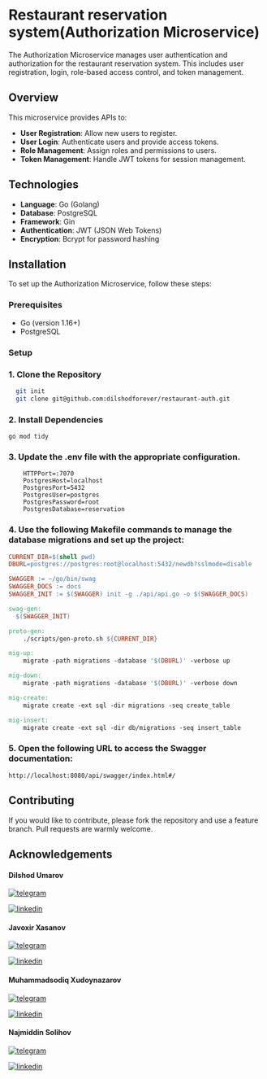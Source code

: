 
# Restaurant reservation system(Authorization Microservice)


The Authorization Microservice manages user authentication and authorization for the restaurant reservation system. This includes user registration, login, role-based access control, and token management.

## Overview

This microservice provides APIs to:
- **User Registration**: Allow new users to register.
- **User Login**: Authenticate users and provide access tokens.
- **Role Management**: Assign roles and permissions to users.
- **Token Management**: Handle JWT tokens for session management.

## Technologies

- **Language**: Go (Golang)
- **Database**: PostgreSQL
- **Framework**: Gin
- **Authentication**: JWT (JSON Web Tokens)
- **Encryption**: Bcrypt for password hashing

## Installation

To set up the Authorization Microservice, follow these steps:

### Prerequisites

- Go (version 1.16+)
- PostgreSQL

### Setup

 ### 1. Clone the Repository

```bash
  git init
  git clone git@github.com:dilshodforever/restaurant-auth.git
```

### 2. Install Dependencies

```
go mod tidy
```

### 3. Update the .env file with the appropriate configuration.

```.env
    HTTPPort=:7070
    PostgresHost=localhost
    PostgresPort=5432
    PostgresUser=postgres
    PostgresPassword=root
    PostgresDatabase=reservation
```

### 4. Use the following Makefile commands to manage the database migrations and  set up the project:

```makefile
CURRENT_DIR=$(shell pwd)
DBURL=postgres://postgres:root@localhost:5432/newdb?sslmode=disable

SWAGGER := ~/go/bin/swag
SWAGGER_DOCS := docs
SWAGGER_INIT := $(SWAGGER) init -g ./api/api.go -o $(SWAGGER_DOCS)

swag-gen:
  $(SWAGGER_INIT)

proto-gen:
	./scripts/gen-proto.sh ${CURRENT_DIR}

mig-up:
	migrate -path migrations -database '$(DBURL)' -verbose up

mig-down:
	migrate -path migrations -database '$(DBURL)' -verbose down

mig-create:
	migrate create -ext sql -dir migrations -seq create_table

mig-insert:
	migrate create -ext sql -dir db/migrations -seq insert_table

```

### 5. Open the following URL to access the Swagger documentation:

```
http://localhost:8080/api/swagger/index.html#/
```



## Contributing

If you would like to contribute, please fork the repository and use a feature branch. Pull requests are warmly welcome.

## Acknowledgements

#### Dilshod Umarov
[![telegram](https://img.shields.io/badge/telegram-1DA1F2?style=for-the-badge&logo=twitter&logoColor=white)](https://t.me/DiLwOd_FoReVeR)

[![linkedin](https://img.shields.io/badge/linkedin-0A66C2?style=for-the-badge&logo=linkedin&logoColor=white)](https://www.linkedin.com/in/javohir-xasanov/)

#### Javoxir Xasanov 
[![telegram](https://img.shields.io/badge/telegram-1DA1F2?style=for-the-badge&logo=twitter&logoColor=white)](https://t.me/javohir_khasanov)

[![linkedin](https://img.shields.io/badge/linkedin-0A66C2?style=for-the-badge&logo=linkedin&logoColor=white)](https://www.linkedin.com/in/javohir-xasanov/)

#### Muhammadsodiq Xudoynazarov 

[![telegram](https://img.shields.io/badge/telegram-1DA1F2?style=for-the-badge&logo=twitter&logoColor=white)](https://t.me/XM_Mukhammed)

[![linkedin](https://img.shields.io/badge/linkedin-0A66C2?style=for-the-badge&logo=linkedin&logoColor=white)](https://www.linkedin.com/in/muhammadjon-xudaynazarov-89894b294)

#### Najmiddin Solihov
[![telegram](https://img.shields.io/badge/telegram-1DA1F2?style=for-the-badge&logo=twitter&logoColor=white)](https://t.me/Salikhov079)

[![linkedin](https://img.shields.io/badge/linkedin-0A66C2?style=for-the-badge&logo=linkedin&logoColor=white)](https://www.linkedin.com/in/najmiddin-solihov-ab09612b2/)

